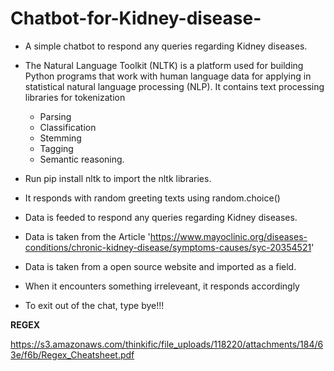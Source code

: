 # Chatbot-for-Kidney-disease-
- A simple chatbot to respond any queries regarding Kidney diseases. 

- The Natural Language Toolkit (NLTK) is a platform used for building Python programs that work with human language data for applying in statistical natural language processing (NLP). It contains text processing libraries for tokenization
  -    Parsing
  -    Classification
  -    Stemming
  -    Tagging 
  -    Semantic reasoning.

- Run pip install nltk to import the nltk libraries.

- It responds with random greeting texts using random.choice()

- Data is feeded to respond any queries regarding Kidney diseases.

- Data is taken from the Article 'https://www.mayoclinic.org/diseases-conditions/chronic-kidney-disease/symptoms-causes/syc-20354521'

- Data is taken from a open source website and imported as a field. 

- When it encounters something irreleveant, it responds accordingly 

- To exit out of the chat, type bye!!!

<b> REGEX </b>

https://s3.amazonaws.com/thinkific/file_uploads/118220/attachments/184/63e/f6b/Regex_Cheatsheet.pdf
